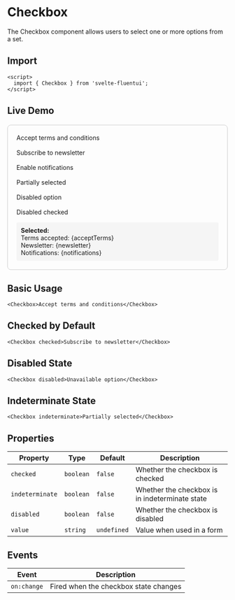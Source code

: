 # Checkbox

The Checkbox component allows users to select one or more options from a set.

## Import

```svelte
<script>
  import { Checkbox } from 'svelte-fluentui';
</script>
```

## Live Demo

<script>
  import { Checkbox } from 'svelte-fluentui';

  let acceptTerms = false;
  let newsletter = true;
  let notifications = false;
</script>

<div style="padding: 20px; border: 1px solid #ccc; border-radius: 8px; margin: 20px 0;">
  <Checkbox bind:checked={acceptTerms}>Accept terms and conditions</Checkbox>
  <br><br>
  <Checkbox bind:checked={newsletter}>Subscribe to newsletter</Checkbox>
  <br><br>
  <Checkbox bind:checked={notifications}>Enable notifications</Checkbox>
  <br><br>
  <Checkbox indeterminate>Partially selected</Checkbox>
  <br><br>
  <Checkbox disabled>Disabled option</Checkbox>
  <br><br>
  <Checkbox checked disabled>Disabled checked</Checkbox>

  <div style="margin-top: 15px; padding: 10px; background: #f5f5f5; border-radius: 4px;">
    <strong>Selected:</strong><br>
    Terms accepted: {acceptTerms}<br>
    Newsletter: {newsletter}<br>
    Notifications: {notifications}
  </div>
</div>

## Basic Usage

```svelte
<Checkbox>Accept terms and conditions</Checkbox>
```

## Checked by Default

```svelte
<Checkbox checked>Subscribe to newsletter</Checkbox>
```

## Disabled State

```svelte
<Checkbox disabled>Unavailable option</Checkbox>
```

## Indeterminate State

```svelte
<Checkbox indeterminate>Partially selected</Checkbox>
```

## Properties

| Property | Type | Default | Description |
|----------|------|---------|-------------|
| `checked` | `boolean` | `false` | Whether the checkbox is checked |
| `indeterminate` | `boolean` | `false` | Whether the checkbox is in indeterminate state |
| `disabled` | `boolean` | `false` | Whether the checkbox is disabled |
| `value` | `string` | `undefined` | Value when used in a form |

## Events

| Event | Description |
|-------|-------------|
| `on:change` | Fired when the checkbox state changes |